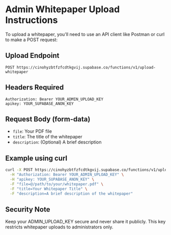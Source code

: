 
# Admin Whitepaper Upload Instructions

To upload a whitepaper, you'll need to use an API client like Postman or curl to make a POST request:

## Upload Endpoint

```
POST https://cinohyzbtfzfcdtkgvij.supabase.co/functions/v1/upload-whitepaper
```

## Headers Required

```
Authorization: Bearer YOUR_ADMIN_UPLOAD_KEY
apikey: YOUR_SUPABASE_ANON_KEY
```

## Request Body (form-data)

- `file`: Your PDF file
- `title`: The title of the whitepaper
- `description`: (Optional) A brief description

## Example using curl

```bash
curl -X POST https://cinohyzbtfzfcdtkgvij.supabase.co/functions/v1/upload-whitepaper \
  -H "Authorization: Bearer YOUR_ADMIN_UPLOAD_KEY" \
  -H "apikey: YOUR_SUPABASE_ANON_KEY" \
  -F "file=@/path/to/your/whitepaper.pdf" \
  -F "title=Your Whitepaper Title" \
  -F "description=A brief description of the whitepaper"
```

## Security Note

Keep your ADMIN_UPLOAD_KEY secure and never share it publicly. This key restricts whitepaper uploads to administrators only.

